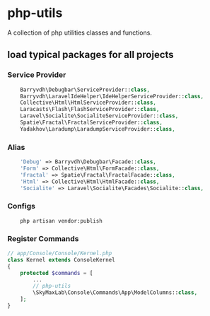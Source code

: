 # php-utils

A collection of php utilities classes and functions.

## load typical packages for all projects

### Service Provider

```php
    Barryvdh\Debugbar\ServiceProvider::class,
    Barryvdh\LaravelIdeHelper\IdeHelperServiceProvider::class,
    Collective\Html\HtmlServiceProvider::class,
    Laracasts\Flash\FlashServiceProvider::class,
    Laravel\Socialite\SocialiteServiceProvider::class,
    Spatie\Fractal\FractalServiceProvider::class,
    Yadakhov\Laradump\LaradumpServiceProvider::class,
```

### Alias

```php
    'Debug' => Barryvdh\Debugbar\Facade::class,
    'Form' => Collective\Html\FormFacade::class,
    'Fractal' => Spatie\Fractal\FractalFacade::class,
    'Html' => Collective\Html\HtmlFacade::class,
    'Socialite' => Laravel\Socialite\Facades\Socialite::class,
```

### Configs

```
    php artisan vendor:publish
```

### Register Commands 

```php
// app/Console/Console/Kernel.php
class Kernel extends ConsoleKernel
{
    protected $commands = [
        ...
        // php-utils
        \SkyMaxLab\Console\Commands\App\ModelColumns::class,
    ];
}
```
